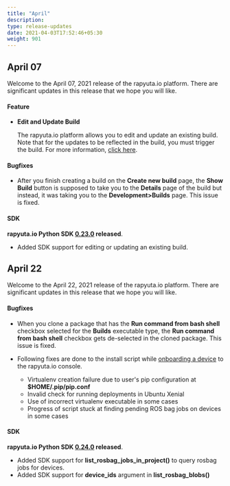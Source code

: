 ```yaml
---
title: "April"
description:
type: release-updates
date: 2021-04-03T17:52:46+05:30
weight: 901
---
```

 
 
## April 07
Welcome to the April 07, 2021 release of the rapyuta.io platform. There
are significant updates in this release that we hope you will like.
 
#### Feature
 
* **Edit and Update Build**
 
    The rapyuta.io platform allows you to edit and update an existing build. Note that for the updates to be reflected in the build, you must trigger the build. For more information, [click here](/3_how-tos/33_software-development/331_create-builds/#updating-the-build).
 
#### Bugfixes
* After you finish creating a build on the **Create new build** page, the **Show Build** button is supposed to take you to the **Details** page of the build but instead, it was taking you to the **Development>Builds** page. This issue is fixed.
 
 
#### SDK
 
**rapyuta.io Python SDK [0.23.0](/3_how-tos/35_tooling_and_debugging/rapyuta-io-python-sdk/#installation) released**.
 
* Added SDK support for editing or updating an existing build.

## April 22
Welcome to the April 22, 2021 release of the rapyuta.io platform. There
are significant updates in this release that we hope you will like.

#### Bugfixes

* When you clone a package that has the **Run command from bash shell** checkbox selected for the **Builds** executable type, the **Run command from bash shell** checkbox gets de-selected in the cloned package. This issue is fixed.

* Following fixes are done to the install script while [onboarding a device](/3_how-tos/32_device-management/321_onboarding-a-device/) to the rapyuta.io console.
    * Virtualenv creation failure due to user's pip configuration at **$HOME/.pip/pip.conf**
    * Invalid check for running deployments in Ubuntu Xenial
    * Use of incorrect virtualenv executable in some cases
    * Progress of script stuck at finding pending ROS bag jobs on devices in some cases

#### SDK

**rapyuta.io Python SDK [0.24.0](/3_how-tos/35_tooling_and_debugging/rapyuta-io-python-sdk/#installation) released**.
 
 * Added SDK support for **list_rosbag_jobs_in_project()**  to query rosbag jobs for devices.
 * Added SDK support for **device_ids** argument in **list_rosbag_blobs()**
 
 
 
 

